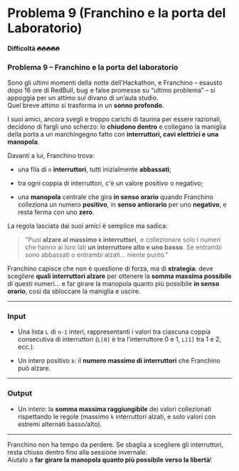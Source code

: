 # Problema‌⁠‍‬⁡ 9 (**Franchino e la porta del Laboratorio**)

#### Difficoltà 🔥🔥🔥🔥🔥

### **Problema‌⁠‍‬ 9 – Franchino e la porta del laboratorio**

Sono gli ultimi momenti della⁠ ‍⁢ notte dell’Hackathon, e Franchino – esausto dopo 16 ore di RedBull, bug⁡⁠ ‍⁡ e false promesse su “ultimo problema” – si appoggia per un attimo sul divano di un’aula studio.  
Quel breve attimo si trasforma in un **sonno profondo**.

I suoi amici, ancora svegli‌⁠‍‬ e troppo carichi di taurina per essere razionali, decidono di fargli uno scherzo: lo **chiudono dentro** e collegano la maniglia della porta a un marchingegno fatto con **interruttori, cavi elettrici e una manopola**.

Davanti a lui, Franchino trova:

- una fila di `n` **interruttori**, tutti inizialmente **abbassati**;
    
- tra ogni coppia di interruttori, c'è un valore positivo⁡⁠ ‍⁢ o negativo;
    
- una **manopola** centrale che gira **in senso orario** quando Franchino colleziona un numero **positivo**, in **senso antiorario** per uno **negativo**, e resta ferma con uno **zero**.


La regola lasciata dai suoi amici è semplice ma sadica:

> "Puoi **alzare al massimo `k` interruttori**,⁡⁠ ‍⁡ e collezionare solo i numeri che hanno ai loro lati **un interruttore alto e uno basso**. Se entrambi sono abbassati o entrambi alzati… niente punto."

Franchino capisce che non è questione di forza, ma di **strategia**: deve scegliere **quali interruttori alzare** per ottenere la **somma massima possibile** di questi numeri… e far girare la manopola quanto più possibile **in senso orario**, così da sbloccare la maniglia e uscire.

---

### **Input**

- Una lista `L`⁡⁠ ‍⁢ di `n-1` interi, rappresentanti i valori tra ciascuna coppia consecutiva di interruttori (`L[0]` è tra l’interruttore 0 e 1, `L[1]` tra 1 e 2, ecc.).
    
- Un intero positivo `k`: il **numero massimo di interruttori** che Franchino può alzare.
    

---

### **Output**

- Un intero: la **somma massima raggiungibile** dei valori collezionati rispettando le regole (massimo `k` interruttori alzati, e solo valori con estremi alternati basso/alto).
    

---

Franchino non ha tempo da perdere. Se sbaglia a scegliere gli interruttori, resta chiuso dentro fino alla sessione invernale.  
Aiutalo a **far girare la manopola quanto più possibile verso la libertà**!